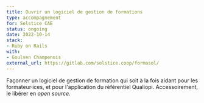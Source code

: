 ```yaml
---
title: Ouvrir un logiciel de gestion de formations
type: accompagnement
for: Solstice CAE
status: ongoing
date: 2022-10-14
stack:
- Ruby on Rails
with:
- Goulven Champenois
external_url: https://gitlab.com/solstice.coop/formasol/
---
```


Façonner un logiciel de gestion de formation qui soit à la fois aidant pour les formateur·ices, et pour l'application du référentiel Qualiopi.
Accessoirement, le libérer en _open source_.

<!--more-->
